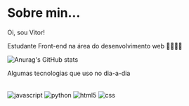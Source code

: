 # Sobre min...
Oi, sou Vitor!

Estudante Front-end na área do desenvolvimento web 👨🏽‍💻📌

![Anurag's GitHub stats](https://github-readme-stats.vercel.app/api?username=VitorAraujo&show_icons=true&theme=dark)

Algumas tecnologias que uso no dia-a-dia

<div style="display: inline_block" > <br>
  <img alt="javascript" align="center" src="https://img.shields.io/badge/JavaScript-F7DF1E?style=for-the-badge&logo=javascript&logoColor=black">
  <img src="https://img.shields.io/badge/Python-3776AB?style=for-the-badge&logo=python&logoColor=white" alt="python" align="center">
  <img src="https://img.shields.io/badge/HTML5-E34F26?style=for-the-badge&logo=html5&logoColor=white" alt="html5" align="center">
  <img src="https://img.shields.io/badge/CSS3-1572B6?style=for-the-badge&logo=css3&logoColor=white" alt="css" align="center">
</div>

